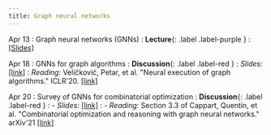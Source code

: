 ```yaml
---
title: Graph neural networks
---
```


Apr 13
: Graph neural networks (GNNs)
  : **Lecture**{: .label .label-purple }
: [[Slides]](https://vitercik.github.io/ml4algs/assets/slides/lecture4.pdf)

Apr 18
: GNNs for graph algorithms
  : **Discussion**{: .label .label-red }
: *Slides:* [[link]](https://vitercik.github.io/ml4algs/assets/slides/lecture5.pdf)
: *Reading:* Veličković, Petar, et al. "Neural execution of graph algorithms." ICLR'20. [[link]](https://arxiv.org/pdf/1910.10593.pdf)

Apr 20
: Survey of GNNs for combinatorial optimization
  : **Discussion**{: .label .label-red }
: - *Slides:* [[link]](https://vitercik.github.io/ml4algs/assets/slides/lecture6.pdf)
: - *Reading:* Section 3.3 of Cappart, Quentin, et al. "Combinatorial optimization and reasoning with graph neural networks." arXiv'21 [[link]](https://arxiv.org/pdf/2102.09544.pdf)
